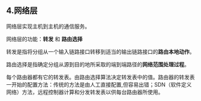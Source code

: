 
## 4.网络层

网络层实现主机到主机的通信服务。

网络层的功能：**转发** 和 **路由选择**

转发是指将分组从一个输入链路接口转移到适当的输出链路接口的**路由本地动作**。

路由选择是指确定分组从源到目的地所采取的端到端路径的**网络范围处理过程**。

每个路由器都有它的转发表。由路由选择算法决定转发表中的值。路由器的转发表一开始的配置方法：传统的方法是由人工直接配置,但容易出错；SDN（软件定义网络）方法，远程控制器计算和分发转发表以供每台路由器所使用。

